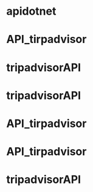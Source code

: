 # apidotnet
# API_tirpadvisor
# tripadvisorAPI
# tripadvisorAPI
# API_tirpadvisor
# API_tirpadvisor
# tripadvisorAPI
